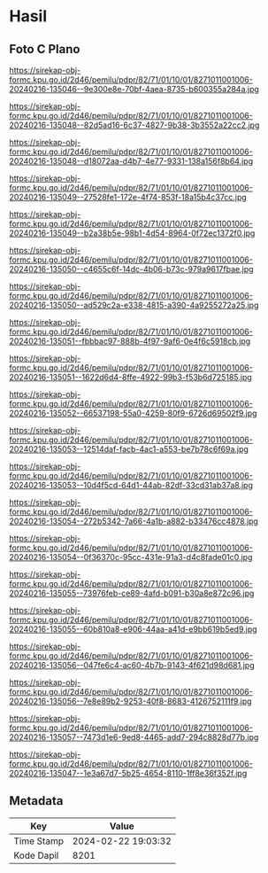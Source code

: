 # Hasil

## Foto C Plano

https://sirekap-obj-formc.kpu.go.id/2d46/pemilu/pdpr/82/71/01/10/01/8271011001006-20240216-135046--9e300e8e-70bf-4aea-8735-b600355a284a.jpg

https://sirekap-obj-formc.kpu.go.id/2d46/pemilu/pdpr/82/71/01/10/01/8271011001006-20240216-135048--82d5ad16-6c37-4827-9b38-3b3552a22cc2.jpg

https://sirekap-obj-formc.kpu.go.id/2d46/pemilu/pdpr/82/71/01/10/01/8271011001006-20240216-135048--d18072aa-d4b7-4e77-9331-138a156f8b64.jpg

https://sirekap-obj-formc.kpu.go.id/2d46/pemilu/pdpr/82/71/01/10/01/8271011001006-20240216-135049--27528fe1-172e-4f74-853f-18a15b4c37cc.jpg

https://sirekap-obj-formc.kpu.go.id/2d46/pemilu/pdpr/82/71/01/10/01/8271011001006-20240216-135049--b2a38b5e-98b1-4d54-8964-0f72ec1372f0.jpg

https://sirekap-obj-formc.kpu.go.id/2d46/pemilu/pdpr/82/71/01/10/01/8271011001006-20240216-135050--c4655c6f-14dc-4b06-b73c-979a9617fbae.jpg

https://sirekap-obj-formc.kpu.go.id/2d46/pemilu/pdpr/82/71/01/10/01/8271011001006-20240216-135050--ad529c2a-e338-4815-a390-4a9255272a25.jpg

https://sirekap-obj-formc.kpu.go.id/2d46/pemilu/pdpr/82/71/01/10/01/8271011001006-20240216-135051--fbbbac97-888b-4f97-9af6-0e4f6c5918cb.jpg

https://sirekap-obj-formc.kpu.go.id/2d46/pemilu/pdpr/82/71/01/10/01/8271011001006-20240216-135051--1622d6d4-8ffe-4922-99b3-f53b6d725185.jpg

https://sirekap-obj-formc.kpu.go.id/2d46/pemilu/pdpr/82/71/01/10/01/8271011001006-20240216-135052--66537198-55a0-4259-80f9-6726d69502f9.jpg

https://sirekap-obj-formc.kpu.go.id/2d46/pemilu/pdpr/82/71/01/10/01/8271011001006-20240216-135053--12514daf-facb-4ac1-a553-be7b78c6f69a.jpg

https://sirekap-obj-formc.kpu.go.id/2d46/pemilu/pdpr/82/71/01/10/01/8271011001006-20240216-135053--10d4f5cd-64d1-44ab-82df-33cd31ab37a8.jpg

https://sirekap-obj-formc.kpu.go.id/2d46/pemilu/pdpr/82/71/01/10/01/8271011001006-20240216-135054--272b5342-7a66-4a1b-a882-b33476cc4878.jpg

https://sirekap-obj-formc.kpu.go.id/2d46/pemilu/pdpr/82/71/01/10/01/8271011001006-20240216-135054--0f36370c-95cc-431e-91a3-d4c8fade01c0.jpg

https://sirekap-obj-formc.kpu.go.id/2d46/pemilu/pdpr/82/71/01/10/01/8271011001006-20240216-135055--73976feb-ce89-4afd-b091-b30a8e872c96.jpg

https://sirekap-obj-formc.kpu.go.id/2d46/pemilu/pdpr/82/71/01/10/01/8271011001006-20240216-135055--60b810a8-e906-44aa-a41d-e9bb619b5ed9.jpg

https://sirekap-obj-formc.kpu.go.id/2d46/pemilu/pdpr/82/71/01/10/01/8271011001006-20240216-135056--047fe6c4-ac60-4b7b-9143-4f621d98d681.jpg

https://sirekap-obj-formc.kpu.go.id/2d46/pemilu/pdpr/82/71/01/10/01/8271011001006-20240216-135056--7e8e89b2-9253-40f8-8683-4126752111f9.jpg

https://sirekap-obj-formc.kpu.go.id/2d46/pemilu/pdpr/82/71/01/10/01/8271011001006-20240216-135057--7473d1e6-9ed8-4465-add7-294c8828d77b.jpg

https://sirekap-obj-formc.kpu.go.id/2d46/pemilu/pdpr/82/71/01/10/01/8271011001006-20240216-135047--1e3a67d7-5b25-4654-8110-1ff8e36f352f.jpg


## Metadata

| Key        | Value               |
| ---------- | ------------------- |
| Time Stamp | 2024-02-22 19:03:32 |
| Kode Dapil | 8201                |



